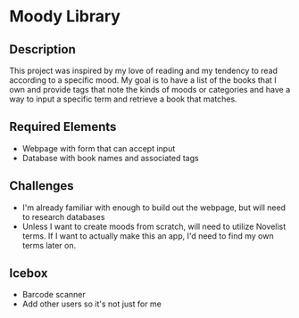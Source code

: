 # Moody Library

## Description
This project was inspired by my love of reading and my tendency to read according to a specific mood. My goal is to have a list of the books that I own and provide tags that note the kinds of moods or categories and have a way to input a specific term and retrieve a book that matches. 

## Required Elements
- Webpage with form that can accept input
- Database with book names and associated tags

## Challenges
- I'm already familiar with enough to build out the webpage, but will need to research databases
- Unless I want to create moods from scratch, will need to utilize Novelist terms. If I want to actually make this an app, I'd need to find my own terms later on. 

## Icebox
- Barcode scanner
- Add other users so it's not just for me

